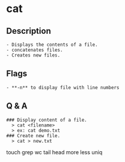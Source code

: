 # cat
  ## Description
    - Displays the contents of a file.
    - concatenates files.
    - Creates new files.
  ## Flags
    - **-n** to display file with line numbers
  ## Q & A
    ### Display content of a file.
      > cat <filename>
      > ex: cat demo.txt
    ### Create new file.
      > cat > new.txt


touch
grep
wc
tail
head
more
less
uniq
